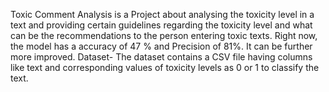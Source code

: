 
Toxic Comment Analysis is a Project about analysing the toxicity level in a text and providing certain guidelines regarding the toxicity level and what can be the recommendations to the person entering toxic texts.
Right now, the model has a accuracy of 47 % and Precision of 81%. It can be further more improved.
Dataset- The dataset contains a CSV file having columns like text and corresponding values of toxicity levels as 0 or 1 to classify the text.
